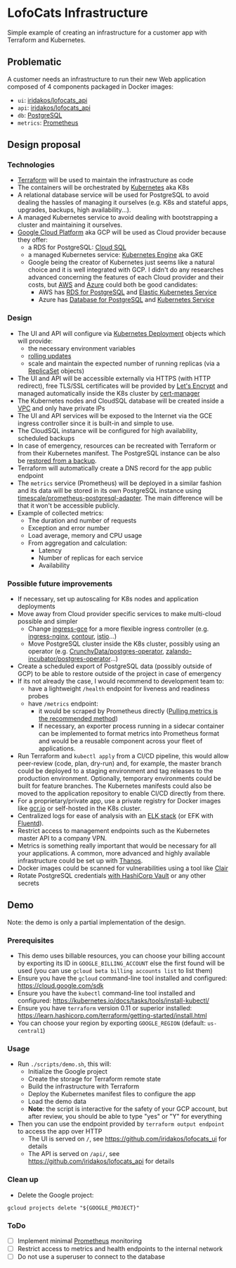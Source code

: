 # LofoCats Infrastructure

Simple example of creating an infrastructure for a customer app with Terraform and Kubernetes.

## Problematic

A customer needs an infrastructure to run their new Web application composed of 4 components packaged in Docker images:

* `ui`: [iridakos/lofocats_api](https://github.com/iridakos/lofocats_api)
* `api`: [iridakos/lofocats_api](https://github.com/iridakos/lofocats_api)
* `db`: [PostgreSQL](https://www.postgresql.org)
* `metrics`: [Prometheus](https://prometheus.io)

## Design proposal

### Technologies

* [Terraform](http://terraform.io) will be used to maintain the infrastructure as code
* The containers will be orchestrated by [Kubernetes](https://kubernetes.io) aka K8s
* A relational database service will be used for PostgreSQL to avoid dealing the hassles of managing it ourselves (e.g. K8s and stateful apps, upgrades, backups, high availability...).
* A managed Kubernetes service to avoid dealing with bootstrapping a cluster and maintaining it ourselves.
* [Google Cloud Platform](https://cloud.google.com/) aka GCP will be used as Cloud provider because they offer:
  * a RDS for PostgreSQL: [Cloud SQL](https://cloud.google.com/sql/)
  * a managed Kubernetes service: [Kubernetes Engine](https://cloud.google.com/kubernetes-engine) aka GKE
  * Google being the creator of Kubernetes just seems like a natural choice and it is well integrated with GCP.
    I didn't do any researches advanced concerning the features of each Cloud provider and their costs, but [AWS](https://aws.amazon.com/) and [Azure](https://azure.microsoft.com) could both be good candidates:
    * AWS has [RDS for PostgreSQL](https://aws.amazon.com/rds/postgresql/) and [Elastic Kubernetes Service](https://aws.amazon.com/eks/)
    * Azure has [Database for PostgreSQL](https://azure.microsoft.com/en-ca/services/postgresql/) and [Kubernetes Service](https://azure.microsoft.com/en-us/services/kubernetes-service/)

### Design

* The UI and API will configure via [Kubernetes Deployment](https://kubernetes.io/docs/concepts/workloads/controllers/deployment/) objects which will provide:
  * the necessary environment variables
  * [rolling updates](https://kubernetes.io/docs/tutorials/kubernetes-basics/update/update-intro/)
  * scale and maintain the expected number of running replicas (via a [ReplicaSet](https://kubernetes.io/docs/concepts/workloads/controllers/replicaset/) objects)
* The UI and API will be accessible externally via HTTPS (with HTTP redirect), free TLS/SSL certificates will be provided by [Let's Encrypt](https://letsencrypt.org/) and managed automatically inside the K8s cluster by [cert-manager](https://github.com/jetstack/cert-manager)
* The Kubernetes nodes and CloudSQL database will be created inside a [VPC](https://cloud.google.com/vpc/) and only have private IPs
* The UI and API services will be exposed to the Internet via the GCE ingress controller since it is built-in and simple to use.
* The CloudSQL instance will be configured for high availability, scheduled backups
* In case of emergency, resources can be recreated with Terraform or from their Kubernetes manifest. The PostgreSQL instance can be also be [restored from a backup](https://cloud.google.com/sql/docs/postgres/backup-recovery/restoring).
* Terraform will automatically create a DNS record for the app public endpoint
* The `metrics` service (Prometheus) will be deployed in a similar fashion and its data will be stored in its own PostgreSQL instance using [timescale/prometheus-postgresql-adapter](https://github.com/timescale/prometheus-postgresql-adapter). The main difference will be that it won't be accessible publicly.
* Example of collected metrics:
  * The duration and number of requests
  * Exception and error number
  * Load average, memory and CPU usage
  * From aggregation and calculation:
    * Latency
    * Number of replicas for each service
    * Availability

### Possible future improvements

* If necessary, set up autoscaling for K8s nodes and application deployments
* Move away from Cloud provider specific services to make multi-cloud possible and simpler
  * Change [ingress-gce](https://github.com/kubernetes/ingress-gce) for a more flexible ingress controller (e.g. [ingress-nginx](https://github.com/kubernetes/ingress-nginx), [contour](https://github.com/heptio/contour), [istio](https://github.com/istio/istio)...)
  * Move PostgreSQL cluster inside the K8s cluster, possibly using an operator (e.g. [CrunchyData/postgres-operator](https://github.com/CrunchyData/postgres-operator), [zalando-incubator/postgres-operator](https://github.com/zalando-incubator/postgres-operator)...)
* Create a scheduled export of PostgreSQL data (possibly outside of GCP) to be able to restore outside of the project in case of emergency
* If its not already the case, I would recommend to development team to:
  * have a lightweight `/health` endpoint for liveness and readiness probes
  * have `/metrics` endpoint:
    * it would be scraped by Prometheus directly ([Pulling metrics is the recommended method](https://prometheus.io/docs/practices/pushing/))
    * If necessary, an exporter process running in a sidecar container can be implemented to format metrics into Prometheus format and would be a reusable component across your fleet of applications.
* Run Terraform and `kubectl apply` from a CI/CD pipeline, this would allow peer-review (code, plan, dry-run) and, for example, the master branch could be deployed to a staging environment and tag releases to the production environment. Optionally, temporary environments could be built for feature branches. The Kubernetes manifests could also be moved to the application repository to enable CI/CD directly from there.
* For a proprietary/private app, use a private registry for Docker images like [gcr.io](https://gcr.io) or self-hosted in the K8s cluster.
* Centralized logs for ease of analysis with an [ELK stack](https://www.elastic.co/elk-stack) (or EFK with [Fluentd](https://www.fluentd.org/)).
* Restrict access to management endpoints such as the Kubernetes master API to a company VPN.
* Metrics is something really important that would be necessary for all your applications. A common, more advanced and highly available infrastructure could be set up with [Thanos](https://github.com/improbable-eng/thanos).
* Docker images could be scanned for vulnerabilities using a tool like [Clair](https://github.com/coreos/clair)
* Rotate PostgreSQL credentials [with HashiCorp Vault](https://www.vaultproject.io/docs/secrets/databases/postgresql.html) or any other secrets


## Demo

Note: the demo is only a partial implementation of the design.

### Prerequisites

* This demo uses billable resources, you can choose your billing account by exporting its ID in `GOOGLE_BILLING_ACCOUNT` else the first found will be used (you can use `gcloud beta billing accounts list` to list them)
* Ensure you have the `gcloud` command-line tool installed and configured:
  https://cloud.google.com/sdk
* Ensure you have the `kubectl` command-line tool installed and configured:
  https://kubernetes.io/docs/tasks/tools/install-kubectl/
* Ensure you have `terraform` version 0.11 or superior installed:
  https://learn.hashicorp.com/terraform/getting-started/install.html
* You can choose your region by exporting `GOOGLE_REGION` (default: `us-central1`)

### Usage

* Run `./scripts/demo.sh`, this will:
  * Initialize the Google project
  * Create the storage for Terraform remote state
  * Build the infrastructure with Terraform
  * Deploy the Kubernetes manifest files to configure the app
  * Load the demo data
  * **Note**: the script is interactive for the safety of your GCP account, but after review, you should be able to type "yes" or "Y" for everything
* Then you can use the endpoint provided by `terraform output endpoint` to access the app over HTTP
  * The UI is served on `/`, see https://github.com/iridakos/lofocats_ui for details
  * The API is served on `/api/`, see https://github.com/iridakos/lofocats_api for details

### Clean up

* Delete the Google project:

```shell
gcloud projects delete "${GOOGLE_PROJECT}"
```

### ToDo

- [ ] Implement minimal [Prometheus](https://prometheus.io) monitoring
- [ ] Restrict access to metrics and health endpoints to the internal network
- [ ] Do not use a superuser to connect to the database
